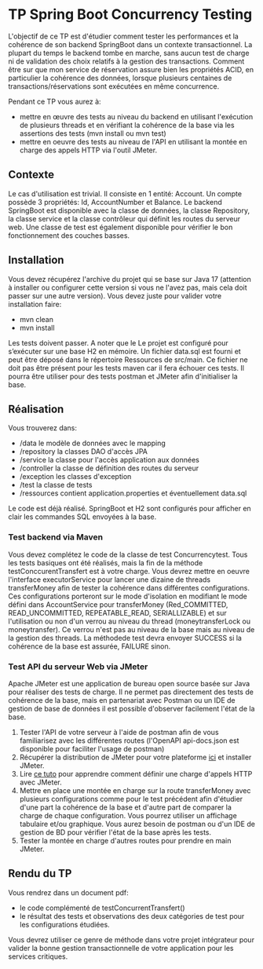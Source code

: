 ﻿# TP Spring Boot Concurrency Testing

L'objectif de ce TP est d'étudier comment tester les performances et la cohérence de son backend SpringBoot dans un contexte transactionnel.
La plupart du temps le backend tombe en marche, sans aucun test de charge ni de validation des choix relatifs à la gestion des transactions.
Comment être sur que mon service de réservation assure bien les propriétés ACID, en particulier la cohérence des données, lorsque plusieurs centaines de transactions/réservations sont exécutées en même concurrence.

Pendant ce TP vous aurez à:
 - mettre en œuvre des tests au niveau du backend en utilisant l'exécution de plusieurs threads et en vérifiant la cohérence de la base via les assertions des tests (mvn install ou mvn test)
 - mettre en oeuvre des tests au niveau de l'API en utilisant la montée en charge des appels HTTP via l'outil JMeter.

## Contexte

Le cas d'utilisation est trivial. Il consiste en 1 entité: Account. Un compte possède 3 propriétés: Id, AccountNumber et Balance.
Le backend SpringBoot est disponible avec la classe de données, la classe Repository, la classe service et la classe contrôleur qui définit les routes du serveur web.
Une classe de test est également disponible pour vérifier le bon fonctionnement des couches basses.

## Installation

Vous devez récupérez l'archive du projet qui se base sur Java 17 (attention à installer ou configurer cette version si vous ne l'avez pas, mais cela doit passer sur une autre version).
Vous devez juste pour valider votre installation faire:
 - mvn clean
 - mvn install

Les tests doivent passer.
A noter que le Le projet est configuré pour s’exécuter sur une base H2 en mémoire.
Un fichier data.sql est fourni et peut être déposé dans le répertoire Ressources de src/main. Ce fichier ne doit pas être présent pour les tests maven car il fera échouer ces tests. Il pourra être utiliser pour des tests postman et JMeter afin d'initialiser la base.

## Réalisation

Vous trouverez dans:
 - /data le modèle de données avec le mapping
 - /repository la classes DAO d'accès JPA
 - /service la classe pour l'accès application aux données
 - /controller la classe de définition des routes du serveur
 - /exception les classes d'exception
 - /test la classe de tests
 - /ressources contient application.properties et éventuellement data.sql

Le code est déjà réalisé. SpringBoot et H2 sont configurés pour afficher en clair les commandes SQL envoyées à la base.
 
### Test backend via Maven
Vous devez complétez le code de la classe de test Concurrencytest.
Tous les tests basiques ont été réalisés, mais la fin de la méthode testConccurentTransfert est à votre charge.
Vous devrez mettre en oeuvre l'interface executorService pour lancer une dizaine de threads transferMoney afin de tester la cohérence dans différentes configurations.
Ces configurations porteront sur le mode d'isolation en modifiant le mode défini dans AccountService pour transferMoney (Red_COMMITTED, READ_UNCOMMITTED, REPEATABLE_READ, SERIALLIZABLE) et sur l'utilisation ou non d'un verrou au niveau du thread (moneytransferLock ou moneytransfer). Ce verrou n'est pas au niveau de la base mais au niveau de la gestion des threads.
La méthodede test devra envoyer SUCCESS si la cohérence de la base est assurée, FAILURE sinon.

### Test API du serveur Web via JMeter
Apache JMeter est une application de bureau open source basée sur Java  pour réaliser des tests de charge. Il ne permet pas directement des tests de cohérence de la base, mais en partenariat avec Postman ou un IDE de gestion de base de données il est possible d'observer facilement l'état de la base.

 1. Tester l'API de votre serveur à l'aide de postman afin de vous familiarisez avec les différentes routes (l'OpenAPI api-docs.json est disponible pour faciliter l'usage de postman)
 2. Récupérer la distribution de JMeter pour votre plateforme [ici](https://jmeter.apache.org/download_jmeter.cgi) et installer JMeter.
 3. Lire [ce tuto](https://www.guru99.com/fr/jmeter-performance-testing.html) pour apprendre comment définir une charge d'appels HTTP avec JMeter.
 4. Mettre en place une montée en charge sur la route transferMoney avec plusieurs configurations comme pour le test précédent afin d'étudier d'une part la cohérence de la base et d'autre part de comparer la charge de chaque configuration. Vous pourrez utiliser un affichage tabulaire et/ou graphique. Vous aurez besoin de postman ou d'un IDE de gestion de BD pour vérifier l'état de la base après les tests.
 5. Tester la montée en charge d'autres routes pour prendre en main JMeter.

## Rendu du TP

Vous rendrez dans un document pdf:
 - le code complémenté de testConcurrentTransfert()
 - le résultat des tests et observations des deux catégories de test pour les configurations étudiées.
 
 Vous devrez utiliser ce genre de méthode dans votre projet intégrateur pour valider la bonne gestion transactionnelle de votre application pour les services critiques.


